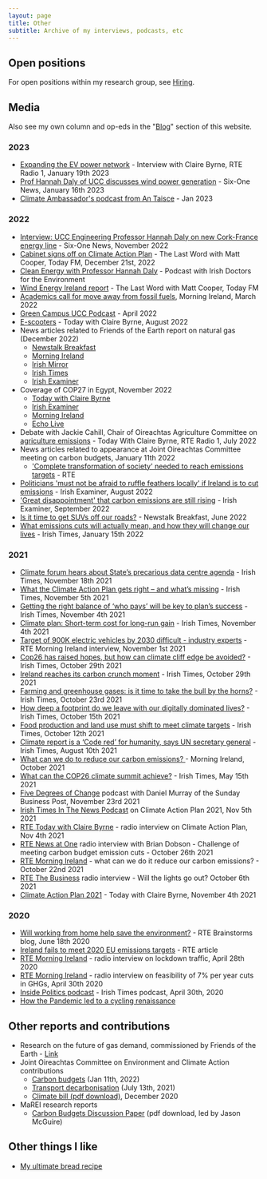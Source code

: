 ```yaml
---
layout: page
title: Other
subtitle: Archive of my interviews, podcasts, etc
---
```

## Open positions
For open positions within my research group, see [Hiring](/hiring).

## Media
Also see my own column and op-eds in the "[Blog](/blog)" section of this website.

### 2023
- [Expanding the EV power network](https://www.rte.ie/radio/radio1/clips/22199540/) - Interview with Claire Byrne, RTE Radio 1, January 19th 2023
- [Prof Hannah Daly of UCC discusses wind power generation](https://www.rte.ie/news/player/2023/0116/22198059-prof-hannah-daly-of-ucc-discusses-wind-power-generation/) - Six-One News, January 16th 2023
- [Climate Ambassador's podcast from An Taisce](https://audioboom.com/posts/8225418-energy-with-prof-hannah-daly) - Jan 2023


### 2022
- [Interview: UCC Engineering Professor Hannah Daly on new Cork-France energy line](https://www.rte.ie/news/player/2022/1125/22177418-interview-ucc-engineering-professor-hannah-daly-on-new-cork-france-energy-line/) - Six-One News, November 2022
- [Cabinet signs off on Climate Action Plan](https://www.todayfm.com/podcasts/the-last-word-with-matt-cooper/cabinet-signs-off-on-climate-action-plan) - The Last Word with Matt Cooper, Today FM, December 21st, 2022
- [Clean Energy with Professor Hannah Daly](https://podcasts.apple.com/ie/podcast/clean-energy-with-professor-hannah-daly/id1554900223?i=1000578307796) - Podcast with Irish Doctors for the Environment
- [Wind Energy Ireland report](https://windenergyireland.com/latest-news/6442-listen-noel-cunniffe-and-hannah-daly-on-today-fm-s-last-word-about-our-zeroby35-ambition) - The Last Word with Matt Cooper, Today FM
- [Academics call for move away from fossil fuels](https://www.rte.ie/radio/radio1/clips/22075980/), Morning Ireland, March 2022
- [Green Campus UCC Podcast](https://www.ucc.ie/en/greencampus/news/green-campus-podcast-episode-8-with-ucc-lecturer-hannah-daly.html) - April 2022
- [E-scooters](https://www.rte.ie/radio/radio1/clips/22138337/) - Today with Claire Byrne, August 2022
- News articles related to Friends of the Earth report on natural gas (December 2022)
    * [Newstalk Breakfast](https://www.newstalk.com/podcasts/highlights-from-newstalk-breakfast/cut-gas-consumption-to-meet-climate-targets)
    * [Morning Ireland](https://www.rte.ie/radio/radio1/clips/22180706/)
    * [Irish Mirror](https://www.irishmirror.ie/news/irish-news/growing-power-demand-likes-data-28659314)
    * [Irish Times](https://www.irishtimes.com/business/2022/12/05/rising-gas-demand-blocking-progress-on-climate-and-energy-security-experts-warn/)
    * [Irish Examiner](https://www.irishexaminer.com/news/arid-41023433.html)
- Coverage of COP27 in Egypt, November 2022
    * [Today with Claire Byrne](https://www.rte.ie/radio/radio1/clips/22169214/)
    * [Irish Examiner](https://www.irishexaminer.com/opinion/commentanalysis/arid-41000885.html)
    * [Morning Ireland](https://www.rte.ie/radio/radio1/clips/22165983/)
    * [Echo Live](https://www.echolive.ie/corknews/arid-40999673.htmlh)
- Debate with Jackie Cahill, Chair of Oireachtas Agriculture Committee on [agriculture emissions](https://www.rte.ie/radio/radio1/clips/22124731/) - Today With Claire Byrne, RTE Radio 1, July 2022
- News articles related to appearance at Joint Oireachtas Committee meeting on carbon budgets, January 11th 2022
    * ['Complete transformation of society' needed to reach emissions targets](https://www.rte.ie/news/politics/2022/0111/1273084-carbon-budgets/) - RTE
- [Politicians 'must not be afraid to ruffle feathers locally' if Ireland is to cut emissions](https://www.irishexaminer.com/news/arid-40942304.html) - Irish Examiner, August 2022
- ['Great disappointment' that carbon emissions are still rising](https://www.irishexaminer.com/news/arid-40955291.html) - Irish Examiner, September 2022
- [Is it time to get SUVs off our roads?](https://www.newstalk.com/podcasts/highlights-from-newstalk-breakfast/is-it-time-to-get-suvs-off-our-roads) - Newstalk Breakfast, June 2022
- [What emissions cuts will actually mean, and how they will change our lives](https://www.irishtimes.com/news/politics/what-emissions-cuts-will-actually-mean-and-how-they-will-change-our-lives-1.4776693?mode=sample&auth-failed=1&pw-origin=https%3A%2F%2Fwww.irishtimes.com%2Fnews%2Fpolitics%2Fwhat-emissions-cuts-will-actually-mean-and-how-they-will-change-our-lives-1.4776693) - Irish Times, January 15th 2022

### 2021
- [Climate forum hears about State’s precarious data centre agenda](https://www.irishtimes.com/news/environment/climate-forum-hears-about-state-s-precarious-data-centre-agenda-1.4732729) - Irish Times, November 18th 2021
- [What the Climate Action Plan gets right – and what’s missing](https://www.irishtimes.com/news/environment/what-the-climate-action-plan-gets-right-and-what-s-missing-1.4720277) - Irish Times, November 5th 2021
- [Getting the right balance of ‘who pays’ will be key to plan’s success](https://www.irishtimes.com/opinion/getting-the-right-balance-of-who-pays-will-be-key-to-plan-s-success-1.4719858) - Irish Times, November 4th 2021
- [Climate plan: Short-term cost for long-run gain](https://www.irishtimes.com/news/environment/climate-plan-short-term-cost-for-long-run-gain-1.4719614) - Irish Times, November 4th 2021
- [Target of 900K electric vehicles by 2030 difficult - industry experts](https://www.rte.ie/news/ireland/2021/1101/1257069-electric-vehicles-ireland/) - RTE Morning Ireland interview, November 1st 2021
- [Cop26 has raised hopes, but how can climate cliff edge be avoided?](https://www.irishtimes.com/news/politics/cop26-has-raised-hopes-but-how-can-climate-cliff-edge-be-avoided-1.4714271) - Irish Times, October 29th 2021
- [Ireland reaches its carbon crunch moment](https://www.irishtimes.com/business/economy/ireland-reaches-its-carbon-crunch-moment-1.4713313) - Irish Times, October 29th 2021
- [Farming and greenhouse gases: is it time to take the bull by the horns?](https://www.irishtimes.com/news/politics/farming-and-greenhouse-gases-is-it-time-to-take-the-bull-by-the-horns-1.4708070) - Irish Times, October 23rd 2021
- [How deep a footprint do we leave with our digitally dominated lives?](https://www.irishtimes.com/news/environment/how-deep-a-footprint-do-we-leave-with-our-digitally-dominated-lives-1.4701589) - Irish Times, October 15th 2021
- [Food production and land use must shift to meet climate targets](https://www.irishtimes.com/opinion/food-production-and-land-use-must-shift-to-meet-climate-targets-1.4697516) - Irish Times, October 12th 2021
- [Climate report is a ‘Code red’ for humanity, says UN secretary general](https://www.irishtimes.com/news/environment/climate-report-is-a-code-red-for-humanity-says-un-secretary-general-1.4643234) - Irish Times, August 10th 2021
- [What can we do to reduce our carbon emissions? ](https://www.rte.ie/radio/radio1/clips/22020673/) - Morning Ireland, October 2021
- [What can the COP26 climate summit achieve?](https://www.irishtimes.com/news/environment/what-can-the-cop26-climate-summit-achieve-1.4564288) - Irish Times, May 15th 2021
- [Five Degrees of Change](https://www.businesspost.ie/climate-environment/podcast-five-degrees-of-change-hannah-daly-b625ae71) podcast with Daniel Murray of the Sunday Business Post, November 23rd 2021
- [Irish Times In The News Podcast](https://www.irishtimes.com/news/environment/what-the-climate-action-plan-gets-right-and-what-s-missing-1.4720277) on Climate Action Plan 2021, Nov 5th 2021
- [RTE Today with Claire Byrne](https://www.rte.ie/radio/radio1/clips/22025483/) - radio interview on Climate Action Plan, Nov 4th 2021
- [RTE News at One](https://www.rte.ie/radio/radio1/clips/22022159/) radio interview with Brian Dobson - Challenge of meeting carbon budget emission cuts - October 26th 2021
- [RTE Morning Ireland](https://www.rte.ie/radio/radio1/clips/22020673/) - what can we do it reduce our carbon emissions? - October 22nd 2021
- [RTE The Business](https://www.rte.ie/news/business/2021/1006/1251079-will-the-lights-go-out/) radio interview - Will the lights go out? October 6th 2021
- [Climate Action Plan 2021](https://www.rte.ie/radio/radio1/clips/22025483/) - Today with Claire Byrne, November 4th 2021

### 2020
- [Will working from home help save the environment?](https://www.rte.ie/brainstorm/2020/0617/1148039-working-from-home-commuting-climate-change-coronavirus/) - RTE Brainstorms blog, June 18th 2020
- [Ireland fails to meet 2020 EU emissions targets](https://www.rte.ie/news/2021/1022/1255243-epa-emissions-2020-reduction/) - RTE article
- [RTE Morning Ireland](https://www.rte.ie/news/coronavirus/2020/0428/1135259-climate-change/) - radio interview on lockdown traffic, April 28th 2020
- [RTE Morning Ireland](https://www.rte.ie/news/environment/2020/0429/1135712-green-party-emission-demands-could-cost-40-billion/) - radio interview on feasibility of 7% per year cuts in GHGs, April 30th 2020
- [Inside Politics podcast](https://www.irishtimes.com/news/politics/inside-politics/inside-politics-can-we-reduce-carbon-emissions-by-7-per-year-1.4241738) - Irish Times podcast, April 30th, 2020
- [How the Pandemic led to a cycling renaissance](https://www.rte.ie/brainstorm/2020/1007/1169989-cycling-renaissance-covid-19-pandemic-ireland/)



## Other reports and contributions
- Research on the future of gas demand, commissioned by Friends of the Earth - [Link](https://www.foe.ie/news/rising-gas-demand-blocking-both-climate-and-energysecurity/)
- Joint Oireachtas Committee on Environment and Climate Action contributions
  * [Carbon budgets](https://www.oireachtas.ie/en/debates/debate/joint_committee_on_environment_and_climate_action/2022-01-11/2/) (Jan 11th, 2022)
  * [Transport decarbonisation](https://www.oireachtas.ie/ga/debates/debate/joint_committee_on_environment_and_climate_action/2021-07-13/2/?highlight%5B0%5D=so) (July 13th, 2021)
  * [Climate bill (pdf download)](https://www.google.com/url?sa=t&rct=j&q=&esrc=s&source=web&cd=&ved=2ahUKEwjhye3_2tn1AhX1QEEAHVNWBgUQFnoECAQQAQ&url=https%3A%2F%2Fdata.oireachtas.ie%2Fie%2Foireachtas%2Fcommittee%2Fdail%2F33%2Fjoint_committee_on_climate_action%2Freports%2F2020%2F2020-12-18_pre-legislative-scrutiny-on-the-draft-of-the-climate-action-and-low-carbon-development-amendment-bill-2020_en.pdf&usg=AOvVaw1J0SNt1TrCmwzD7dOJrPKY), December 2020
- MaREI research reports
  * [Carbon Budgets Discussion Paper](https://www.marei.ie/wp-content/uploads/2020/10/Discussion-Paper_The-role-of-carbon-budgets-in-translating-the-Paris-Agreement-into-national-climate-policy.pdf) (pdf download, led by Jason McGuire)

## Other things I like
- [My ultimate bread recipe](/bread)

